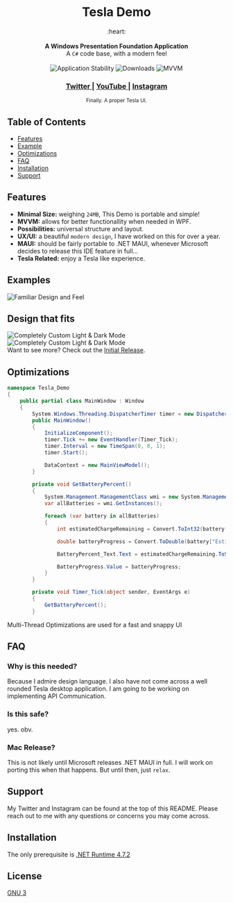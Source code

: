 <h1 align="center">Tesla Demo</h1>

<div align="center">
  :heart:
</div>

<br />

<div align="center">
  <strong>A Windows Presentation Foundation Application</strong>
</div>
<div align="center">
  A <code>C#</code> code base, with a modern feel
</div>

<br />

<div align="center">
  <!-- Stability -->
  <a>
    <img src="https://img.shields.io/badge/stability-experimental-orange.svg?style=flat-square"
      alt="Application Stability" />
  </a>
  <!-- Downloads -->
  <a>
    <img src="https://img.shields.io/github/downloads/computesam/Tesla-Demo/total?style=flat-square"
      alt="Downloads" />
  </a>
  <!-- Standard -->
  <a>
    <img src="https://img.shields.io/badge/codestyle-MVVM-brightgreen.svg?style=flat-square"
      alt="MVVM" />
  </a>
</div>

<div align="center">
  <h3>
    <a href="https://twitter.com/miohsam">
      Twitter
    </a>
    <span> | </span>
    <a href="https://www.youtube.com/channel/UCaQ8KHH3f5UWssiqQfihVjA?sub_confirmation=1">
      YouTube
    </a>
    <span> | </span>
    <a href="https://instagram.com/ComputeSam">
      Instagram
    </a>
  </h3>
</div>

<div align="center">
  <sub>Finally. A proper Tesla UI.
  <a></a>
  </a>
</div>

## Table of Contents
- [Features](#features)
- [Example](#examples)
- [Optimizations](#optimizations)
- [FAQ](#faq)
- [Installation](#installation)
- [Support](#support)

## Features
- __Minimal Size:__ weighing `24MB`, This Demo is portable and simple!
- __MVVM:__ allows for better functionallity when needed in WPF.
- __Possibilities:__ universal structure and layout.
- __UX/UI:__ a beautiful `modern design`, I have worked on this for over a year.
- __MAUI:__ should be fairly portable to .NET MAUI, whenever Microsoft decides to release this IDE feature in full...
- __Tesla Related:__ enjoy a Tesla like experience.

## Examples
![Familiar Design and Feel](https://i.imgur.com/viJSzW5.gif)
<br />
## Design that fits
![Completely Custom Light & Dark Mode](https://i.imgur.com/9yTz0Ap.png)
&nbsp;&nbsp;&nbsp;&nbsp;
![Completely Custom Light & Dark Mode](https://i.imgur.com/gimKuBs.png)
<br />
Want to see more? Check out the [Initial Release](https://github.com/computesam/Tesla-Demo/releases/tag/v1.0.0-Release).

## Optimizations
```c#
namespace Tesla_Demo
{
    public partial class MainWindow : Window
    {
        System.Windows.Threading.DispatcherTimer timer = new DispatcherTimer();
        public MainWindow()
        {
            InitializeComponent();
            timer.Tick += new EventHandler(Timer_Tick);
            timer.Interval = new TimeSpan(0, 0, 1);
            timer.Start();

            DataContext = new MainViewModel();
        }

        private void GetBatteryPercent()
        {
            System.Management.ManagementClass wmi = new System.Management.ManagementClass("Win32_Battery");
            var allBatteries = wmi.GetInstances();

            foreach (var battery in allBatteries)
            {
                int estimatedChargeRemaining = Convert.ToInt32(battery["EstimatedChargeRemaining"]);

                double batteryProgress = Convert.ToDouble(battery["EstimatedChargeRemaining"]);

                BatteryPercent_Text.Text = estimatedChargeRemaining.ToString() + "%";

                BatteryProgress.Value = batteryProgress;
            }
        }

        private void Timer_Tick(object sender, EventArgs e)
        {
            GetBatteryPercent();
        }
```

Multi-Thread Optimizations are used for a fast and snappy UI


## FAQ

### Why is this needed?
Because I admire design language.
I also have not come across a well rounded Tesla desktop application.
I am going to be working on implementing API Communication.


### Is this safe?
yes. obv.

### Mac Release?
This is not likely until Microsoft releases .NET MAUI in full. 
I will work on porting this when that happens. But until then, just `relax`.

## Support
My Twitter and Instagram can be found at the top of this README.
Please reach out to me with any questions or concerns you may come across.

## Installation
The only prerequisite is [.NET Runtime 4.7.2](https://dotnet.microsoft.com/en-us/download/dotnet-framework/net472)

## License
[GNU 3](https://www.gnu.org/licenses/gpl-3.0.html)
